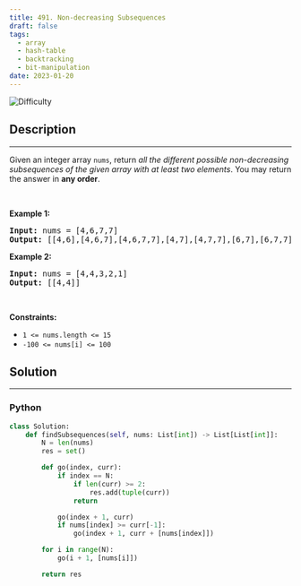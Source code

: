 ```yaml
---
title: 491. Non-decreasing Subsequences
draft: false
tags: 
  - array
  - hash-table
  - backtracking
  - bit-manipulation
date: 2023-01-20
---
```


![Difficulty](https://img.shields.io/badge/Difficulty-Medium-blue.svg)

## Description

---
<p>Given an integer array <code>nums</code>, return <em>all the different possible non-decreasing subsequences of the given array with at least two elements</em>. You may return the answer in <strong>any order</strong>.</p>

<p>&nbsp;</p>
<p><strong class="example">Example 1:</strong></p>

<pre>
<strong>Input:</strong> nums = [4,6,7,7]
<strong>Output:</strong> [[4,6],[4,6,7],[4,6,7,7],[4,7],[4,7,7],[6,7],[6,7,7],[7,7]]
</pre>

<p><strong class="example">Example 2:</strong></p>

<pre>
<strong>Input:</strong> nums = [4,4,3,2,1]
<strong>Output:</strong> [[4,4]]
</pre>

<p>&nbsp;</p>
<p><strong>Constraints:</strong></p>

<ul>
	<li><code>1 &lt;= nums.length &lt;= 15</code></li>
	<li><code>-100 &lt;= nums[i] &lt;= 100</code></li>
</ul>


## Solution

---
### Python
``` py title='non-decreasing-subsequences'
class Solution:
    def findSubsequences(self, nums: List[int]) -> List[List[int]]:
        N = len(nums)
        res = set()

        def go(index, curr):
            if index == N:
                if len(curr) >= 2:
                    res.add(tuple(curr))
                return

            go(index + 1, curr)
            if nums[index] >= curr[-1]:
                go(index + 1, curr + [nums[index]])

        for i in range(N):
            go(i + 1, [nums[i]])

        return res

```


